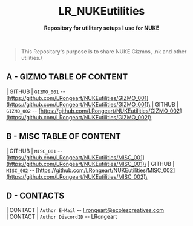 <div align="center">
	<h1>LR_NUKEutilities</h1>
	<p>
		<b>Repository for utilitary setups I use for NUKE</b>
	</p>
	<br>
</div>


>This Repositary's purpose is to share NUKE Gizmos, .nk and other utilities.\



## A - GIZMO TABLE OF CONTENT
| GITHUB    | `GIZMO_001` -- [https://github.com/LRongeart/NUKEutilities/GIZMO_001](https://github.com/LRongeart/NUKEutilities/GIZMO_001)\
| GITHUB    | `GIZMO_002` -- [https://github.com/LRongeart/NUKEutilities/GIZMO_002](https://github.com/LRongeart/NUKEutilities/GIZMO_002)\

## B - MISC TABLE OF CONTENT
| GITHUB    | `MISC_001` -- [https://github.com/LRongeart/NUKEutilities/MISC_001](https://github.com/LRongeart/NUKEutilities/MISC_001)\
| GITHUB    | `MISC_002` -- [https://github.com/LRongeart/NUKEutilities/MISC_002](https://github.com/LRongeart/NUKEutilities/MISC_002)\

## D - CONTACTS
| CONTACT     | `Author E-Mail` -- l.rongeart@ecolescreatives.com\
| CONTACT     | `Author DiscordID` -- LRongeart



